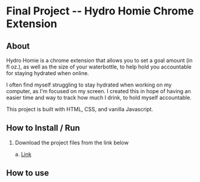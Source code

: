 # Final Project -- Hydro Homie Chrome Extension

## About

Hydro Homie is a chrome extension that allows you to set a goal amount (in fl oz.), as well as the size of your waterbottle, to help hold you accountable for staying hydrated when online.

I often find myself struggling to stay hydrated when working on my computer, as I'm focused on my screen. I created this in hope of having an easier time and way to track how much I drink, to hold myself accountable.

This project is built with HTML, CSS, and vanilla Javascript.

## How to Install / Run

1. Download the project files from the link below

   a. <a href="google.com">Link</a>

## How to use
